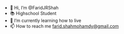 - 👋 Hi, I’m @FaridJRShah
- 📚 Highschool Student
- 🌱 I’m currently learning how to live
- 📫 How to reach me farid.shahmohamdy@gmail.com
